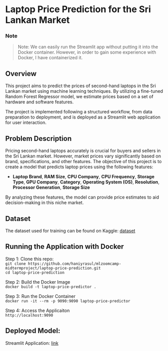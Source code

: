 # Laptop Price Prediction for the Sri Lankan Market

### Note
> Note: We can easily run the Streamlit app without putting it into the Docker container. However, in order to gain some experience with Docker, I have containerized it.

## Overview
This project aims to predict the prices of second-hand laptops in the Sri Lankan market using machine learning techniques. By utilizing a fine-tuned Random Forest Regressor model, we estimate prices based on a set of hardware and software features.

The project is implemented following a structured workflow, from data preparation to deployment, and is deployed as a Streamlit web application for user interaction.

## Problem Description
Pricing second-hand laptops accurately is crucial for buyers and sellers in the Sri Lankan market. However, market prices vary significantly based on brand, specifications, and other features. The objective of this project is to create a model that predicts laptop prices using the following features: <br>
   *  __Laptop Brand__, __RAM Size__, __CPU Company__, __CPU Frequency__, __Storage Type__, __GPU Company__, __Category__, __Operating System (OS)__, __Resolution__, __Processor Generation__, __Storage Size__ <br>
   
By analyzing these features, the model can provide price estimates to aid decision-making in this niche market.

## Dataset
The dataset used for training can be found on Kaggle: [dataset](https://www.kaggle.com/datasets/owm4096/laptop-prices)

## Running the Application with Docker
Step 1: Clone this repo: <br>
   `git clone https://github.com/haniyrasul/mlzoomcamp-midtermproject/laptop-price-prediction.git` <br>
   `cd laptop-price-prediction` <br>

Step 2: Build the Docker Image <br>
   `docker build -t laptop-price-predictor .` <br>

Step 3: Run the Docker Container <br>
   `docker run -it --rm -p 9090:9090 laptop-price-predictor` <br>

Step 4: Access the Applicaiton <br>
   `http://localhost:9090`

## Deployed Model: 
  Streamlit Application: [link](https://mlzoomcamp-midtermproject-rqxt4cg2zxhhegbsfmmtsm.streamlit.app/)
